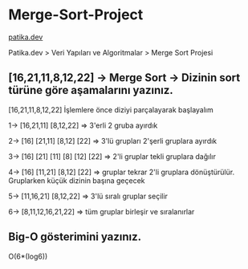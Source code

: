 # Merge-Sort-Project

[patika.dev](https://www.patika.dev)

Patika.dev > Veri Yapıları ve Algoritmalar > Merge Sort Projesi

## [16,21,11,8,12,22] -> Merge Sort -> Dizinin sort türüne göre aşamalarını yazınız.

[16,21,11,8,12,22] İşlemlere önce diziyi parçalayarak başlayalım

1-> [16,21,11] [8,12,22] => 3'erli 2 gruba ayırdık

2-> [16] [21,11] [8,12] [22] => 3'lü grupları 2'şerli gruplara ayırdık

3-> [16] [21] [11] [8] [12] [22] => 2'li gruplar tekli gruplara dağılır

4-> [16] [11,21] [8,12] [22] => gruplar tekrar 2'li gruplara dönüştürülür. Gruplarken küçük dizinin başına geçecek

5-> [11,16,21] [8,12,22] => 3'lü sıralı gruplar seçilir

6-> [8,11,12,16,21,22] => tüm gruplar birleşir ve sıralanırlar

## Big-O gösterimini yazınız.

O(6\*(log6))
